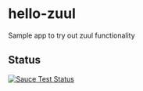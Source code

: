 # hello-zuul
Sample app to try out zuul functionality

## Status

[![Sauce Test Status](https://saucelabs.com/browser-matrix/pheuter.svg)](https://saucelabs.com/u/pheuter)